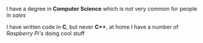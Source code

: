 I have a degree in __Computer Science__ which is not very common for people in _sales_

I have written code in __C__, but never __C++__, at home I have a number of _Raspberry Pi's_ doing cool stuff
